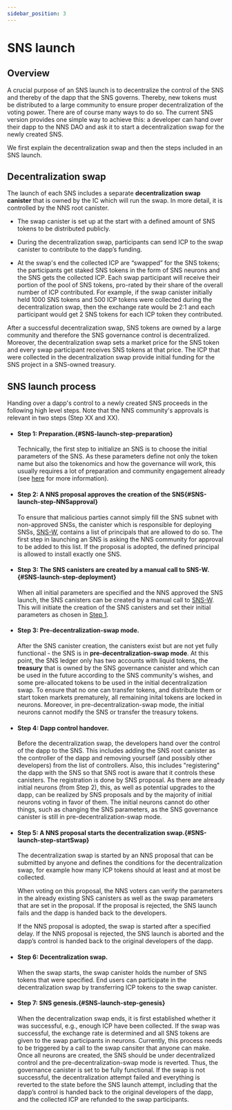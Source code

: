 ```yaml
---
sidebar_position: 3
---
```

# SNS launch
## Overview

A crucial purpose of an SNS launch is to decentralize the control of the SNS and thereby of
the dapp that the SNS governs.
Thereby, new tokens must be distributed to a large community to ensure
proper decentralization of the voting power. There are of course many ways to do so.
The current SNS version provides one simple way to achieve this:
a developer can hand over their dapp to the NNS DAO and ask it to start a decentralization
swap for the newly created SNS.

We first explain the decentralization swap and then the steps included in an SNS launch.

## Decentralization swap

The launch of each SNS includes a separate **decentralization swap canister** that 
is owned by the IC which will run the swap.
In more detail, it is controlled by the NNS root canister.

* The swap canister is set up at the start with a defined amount of SNS tokens to be
  distributed publicly.

* During the decentralization swap, participants can send ICP to the swap canister
  to contribute to the dapp’s funding.

* At the swap's end the collected ICP are “swapped” for the SNS tokens; the
  participants get staked SNS tokens in the form of SNS neurons and the SNS gets the
  collected ICP. Each swap participant will receive their portion of the pool of SNS
  tokens, pro-rated by their share of the overall number of ICP contributed. 
  For example, if the swap canister initially held 1000 SNS tokens and 500 ICP tokens
  were collected during the decentralization swap, then the exchange rate would be 2:1
  and each participant would get 2 SNS tokens for each ICP token they contributed.

After a successful decentralization swap, SNS tokens are owned by a large
community and therefore the SNS governance control is decentralized.
Moreover, the decentralization swap sets a market price for the SNS token and
every swap participant receives SNS tokens at that price.
The ICP that were collected in the decentralization swap provide initial
funding for the SNS project in a SNS-owned treasury.


## SNS launch process
Handing over a dapp's control to a newly created SNS proceeds in the following high level steps.
Note that the NNS community's approvals is relevant in two steps (Step XX and XX).

- #### Step 1: Preparation.{#SNS-launch-step-preparation}
  Technically, the first step to initialize an SNS is to choose the initial parameters of the SNS.
  As these parameters define not only the token name but also the tokenomics and how the governance
  will work, this usually requires a lot of preparation and community engagement already
  (see [here](../tokenomics/sns-checklist.md) for more information).

- #### Step 2: A NNS proposal approves the creation of the SNS{#SNS-launch-step-NNSapproval}
  To ensure that malicious parties cannot simply fill the SNS subnet with non-approved SNSs, the
  canister which is responsible for deploying SNSs, [SNS-W](sns-architecture.md#SNS-W), 
  contains a list of principals that are allowed to do so.
  The first step in launching an SNS is asking the NNS community for approval to be added to
  this list. 
  If the proposal is adopted, the defined principal is allowed to install exactly one SNS.

- #### Step 3: The SNS canisters are created by a manual call to SNS-W.{#SNS-launch-step-deployment} 
  When all initial parameters are specified and the NNS approved the SNS launch,
  the SNS canisters can be created by a manual call to [SNS-W](sns-architecture.md#SNS-W).
  This will initiate the creation of the SNS canisters and set their initial parameters as
  chosen in [Step 1](#SNS-launch-step-preparation).

- #### Step 3: Pre-decentralization-swap mode.
  After the SNS canister creation, the canisters exist but are not yet
  fully functional - the SNS is in **pre-decentralization-swap mode**.
  At this point, the SNS ledger only has two accounts with
  liquid tokens, the **treasury**
  that is owned by the SNS governance canister and which
  can be used in the future according
  to the SNS community's wishes, and some pre-allocated tokens to be used in the initial
  decentralization swap.
  To ensure that no one can transfer tokens, and distribute
  them or start token markets
  prematurely, all remaining inital tokens are locked in neurons.
  Moreover, in pre-decentralization-swap mode,
  the initial neurons cannot modify the SNS or
  transfer the treasury tokens.

- #### Step 4: Dapp control handover.
  Before the decentralization swap,
  the developers hand over the control of the dapp to the SNS.
  This includes adding the SNS root canister as the controller of the dapp and removing
  yourself (and possibly other developers) from the list of
  controllers. Also, this
  includes "registering" the dapp with the SNS so that SNS
  root is aware that it controls
  these canisters.
  The registration is done by SNS proposal.
  As there are already initial neurons (from Step 2), this,
  as well as potential upgrades
  to the dapp, can be realized by SNS proposals and by the
  majority of
  initial neurons voting in favor of them.
  The initial neurons cannot do other things, such as changing
  the SNS  parameters, as the SNS governance canister is still in
  pre-decentralization-swap mode.

- #### Step 5: A NNS proposal starts the decentralization swap.{#SNS-launch-step-startSwap}
  The decentralization swap
  is started by an NNS proposal that can be submitted by
  anyone and defines the conditions for the
  decentralization swap, for example
  how many ICP tokens should at least and at most be collected.

  When voting on this proposal, the NNS voters can verify the parameters in the already
  existing SNS canisters as well as the swap parameters that are set in the proposal.
  If the proposal is rejected, the SNS launch fails and the dapp is handed back to the
  developers.
  
  If the NNS proposal is adopted, the swap is started after a specified delay. 
  If the NNS proposal is rejected, the SNS launch is aborted and the dapp’s control is handed
  back to the original developers of the dapp.
  
- #### Step 6: Decentralization swap.
  When the swap starts, the swap canister holds the number
  of SNS tokens that were specified. End users can
  participate in the decentralization swap by transferring ICP tokens to the
  swap canister.

- #### Step 7: SNS genesis.{#SNS-launch-step-genesis}
  When the decentralization swap ends, it is first established whether
  it was successful, e.g., enough ICP have been collected. If the swap was successful,
  the exchange rate is determined and all SNS tokens are given to the swap participants in
  neurons. 
  Currently, this process needs to be triggered by a call to the swap cansiter that anyone
  can make.
  Once all neurons are created, the SNS should be under decentralized control
  and the pre-decentralization-swap mode is reverted.
  Thus, the governance canister is set to be fully functional.
  If the swap is not successful, the decentralization attempt failed and everything
  is reverted to the state before the SNS launch attempt, including that the dapp’s control
  is handed back to the original developers of the dapp, and the
  collected ICP are refunded to the swap participants.




